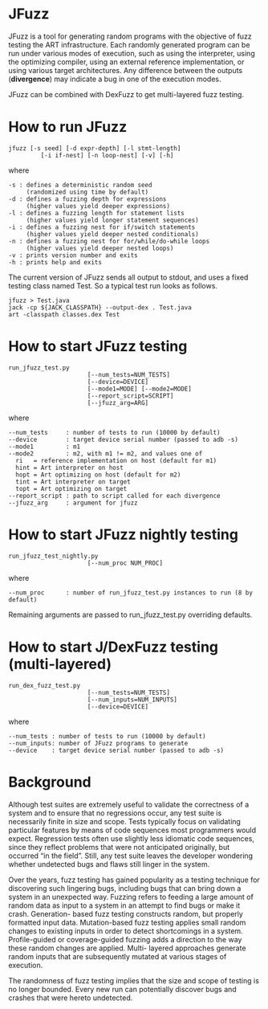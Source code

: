JFuzz
=====

JFuzz is a tool for generating random programs with the objective
of fuzz testing the ART infrastructure. Each randomly generated program
can be run under various modes of execution, such as using the interpreter,
using the optimizing compiler, using an external reference implementation,
or using various target architectures. Any difference between the outputs
(**divergence**) may indicate a bug in one of the execution modes.

JFuzz can be combined with DexFuzz to get multi-layered fuzz testing.

How to run JFuzz
================

    jfuzz [-s seed] [-d expr-depth] [-l stmt-length]
             [-i if-nest] [-n loop-nest] [-v] [-h]

where

    -s : defines a deterministic random seed
         (randomized using time by default)
    -d : defines a fuzzing depth for expressions
         (higher values yield deeper expressions)
    -l : defines a fuzzing length for statement lists
         (higher values yield longer statement sequences)
    -i : defines a fuzzing nest for if/switch statements
         (higher values yield deeper nested conditionals)
    -n : defines a fuzzing nest for for/while/do-while loops
         (higher values yield deeper nested loops)
    -v : prints version number and exits
    -h : prints help and exits

The current version of JFuzz sends all output to stdout, and uses
a fixed testing class named Test. So a typical test run looks as follows.

    jfuzz > Test.java
    jack -cp ${JACK_CLASSPATH} --output-dex . Test.java
    art -classpath classes.dex Test

How to start JFuzz testing
==========================

    run_jfuzz_test.py
                          [--num_tests=NUM_TESTS]
                          [--device=DEVICE]
                          [--mode1=MODE] [--mode2=MODE]
                          [--report_script=SCRIPT]
                          [--jfuzz_arg=ARG]

where

    --num_tests     : number of tests to run (10000 by default)
    --device        : target device serial number (passed to adb -s)
    --mode1         : m1
    --mode2         : m2, with m1 != m2, and values one of
      ri   = reference implementation on host (default for m1)
      hint = Art interpreter on host
      hopt = Art optimizing on host (default for m2)
      tint = Art interpreter on target
      topt = Art optimizing on target
    --report_script : path to script called for each divergence
    --jfuzz_arg     : argument for jfuzz

How to start JFuzz nightly testing
==========================

    run_jfuzz_test_nightly.py
                          [--num_proc NUM_PROC]

where

    --num_proc      : number of run_jfuzz_test.py instances to run (8 by default)

Remaining arguments are passed to run\_jfuzz_test.py overriding defaults.

How to start J/DexFuzz testing (multi-layered)
==============================================

    run_dex_fuzz_test.py
                          [--num_tests=NUM_TESTS]
                          [--num_inputs=NUM_INPUTS]
                          [--device=DEVICE]

where

    --num_tests : number of tests to run (10000 by default)
    --num_inputs: number of JFuzz programs to generate
    --device    : target device serial number (passed to adb -s)

Background
==========

Although test suites are extremely useful to validate the correctness of a
system and to ensure that no regressions occur, any test suite is necessarily
finite in size and scope. Tests typically focus on validating particular
features by means of code sequences most programmers would expect. Regression
tests often use slightly less idiomatic code sequences, since they reflect
problems that were not anticipated originally, but occurred “in the field”.
Still, any test suite leaves the developer wondering whether undetected bugs
and flaws still linger in the system.

Over the years, fuzz testing has gained popularity as a testing technique for
discovering such lingering bugs, including bugs that can bring down a system
in an unexpected way. Fuzzing refers to feeding a large amount of random data
as input to a system in an attempt to find bugs or make it crash. Generation-
based fuzz testing constructs random, but properly formatted input data.
Mutation-based fuzz testing applies small random changes to existing inputs
in order to detect shortcomings in a system. Profile-guided or coverage-guided
fuzzing adds a direction to the way these random changes are applied. Multi-
layered approaches generate random inputs that are subsequently mutated at
various stages of execution.

The randomness of fuzz testing implies that the size and scope of testing is no
longer bounded. Every new run can potentially discover bugs and crashes that were
hereto undetected.
